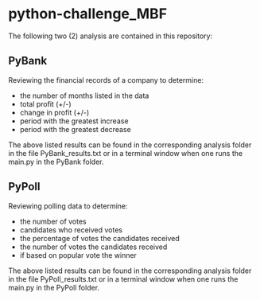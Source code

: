 # python-challenge_MBF

The following two (2) analysis are contained in this repository:

## PyBank
Reviewing the financial records of a company to determine:
- the number of months listed in the data
- total profit (+/-)
- change in profit (+/-)
- period with the greatest increase
- period with the greatest decrease

The above listed results can be found in the corresponding analysis folder in the file PyBank_results.txt or in a terminal window when one runs the main.py in the PyBank folder.

## PyPoll
Reviewing polling data to determine:
- the number of votes
- candidates who received votes
- the percentage of votes the candidates received 
- the number of votes the candidates received
- if based on popular vote the winner

The above listed results can be found in the corresponding analysis folder in the file PyPoll_results.txt or in a terminal window when one runs the main.py in the PyPoll folder.